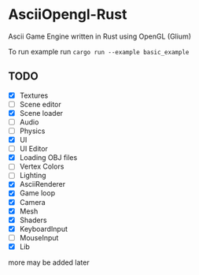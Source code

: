# AsciiOpengl-Rust

Ascii Game Engine written in Rust using OpenGL (Glium)

To run example run `cargo run --example basic_example`

## TODO

- [x] Textures
- [ ] Scene editor
- [x] Scene loader
- [ ] Audio
- [ ] Physics
- [x] UI
- [ ] UI Editor
- [x] Loading OBJ files
- [ ] Vertex Colors
- [ ] Lighting
- [x] AsciiRenderer
- [x] Game loop
- [x] Camera
- [x] Mesh
- [x] Shaders
- [x] KeyboardInput
- [ ] MouseInput
- [x] Lib

more may be added later
